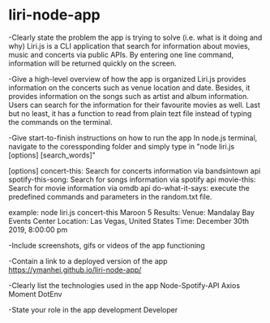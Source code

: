 # liri-node-app

-Clearly state the problem the app is trying to solve (i.e. what is it doing and why)
Liri.js is a CLI application that search for information about movies, music and concerts via public APIs. By entering one line command, 
information will be returned quickly on the screen.

-Give a high-level overview of how the app is organized
Liri.js provides information on the concerts such as venue location and date. Besides, it provides information on the songs such as artist
and album information. Users can search for the information for their favourite movies as well. Last but no least, it has a function to read
from plain tezt file instead of typing the commands on the terminal.

-Give start-to-finish instructions on how to run the app
In node.js terminal, navigate to the coressponding folder and simply type in "node liri.js [options] [search_words]"

[options] 
concert-this: Search for concerts information via bandsintown api
spotify-this-song: Search for songs information via spotify api
movie-this: Search for movie information via omdb api
do-what-it-says: execute the predefined commands and parameters in the random.txt file.

example: node liri.js concert-this Maroon 5
Results: 
Venue: Mandalay Bay Events Center
Location: Las Vegas, United States
Time: December 30th 2019, 8:00:00 pm


-Include screenshots, gifs or videos of the app functioning

-Contain a link to a deployed version of the app
https://ymanhei.github.io/liri-node-app/

-Clearly list the technologies used in the app
Node-Spotify-API
Axios
Moment
DotEnv


-State your role in the app development
Developer
